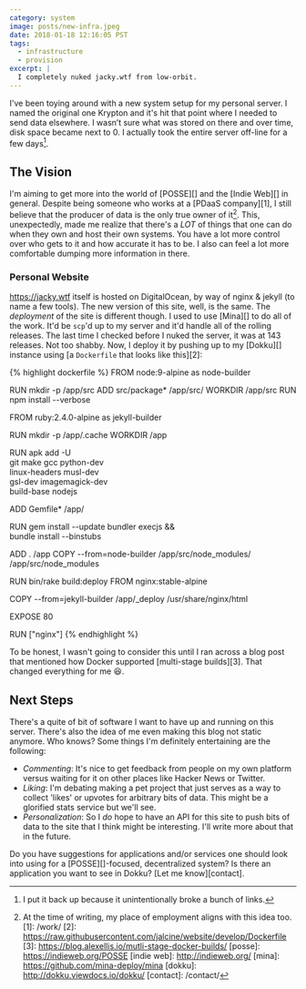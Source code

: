```yaml
---
category: system
image: posts/new-infra.jpeg
date: 2018-01-18 12:16:05 PST
tags:
  - infrastructure
  - provision
excerpt: |
  I completely nuked jacky.wtf from low-orbit.
---
```


I've been toying around with a new system setup for my personal server. I named
the original one Krypton and it's hit that point where I needed to send data
elsewhere. I wasn’t sure what was stored on there and over time, disk space
became next to 0. I actually took the entire server off-line for a few days[^1].

## The Vision
I'm aiming to get more into the world of [POSSE][] and the [Indie Web][]
in general. Despite being someone who works at a [PDaaS company][1],
I still believe that the producer of data is the only true owner of
it[^2]. This, unexpectedly, made me realize that there's a _LOT_ of things
that one can do when they own and host their own systems. You have a lot
more control over who gets to it and how accurate it has to be. I also can
feel a lot more comfortable dumping more information in there.

### Personal Website
<https://jacky.wtf> itself is hosted on DigitalOcean, by way of nginx &amp;
jekyll (to name a few tools). The new version of this site, well, is the
same. The _deployment_ of the site is different though. I used to use [Mina][]
to do all of the work. It'd be `scp`'d up to my server and it'd handle all of
the rolling releases. The last time I checked before I nuked the server, it was
at 143 releases. Not too shabby. Now, I deploy it by pushing up to my [Dokku][]
instance using [a `Dockerfile` that looks like this][2]:

{% highlight dockerfile %}
FROM node:9-alpine as node-builder

RUN mkdir -p /app/src
ADD src/package* /app/src/
WORKDIR /app/src
RUN npm install --verbose

FROM ruby:2.4.0-alpine as jekyll-builder

RUN mkdir -p /app/.cache
WORKDIR /app

RUN apk add -U \
  git make gcc python-dev \
  linux-headers musl-dev \
  gsl-dev imagemagick-dev \
  build-base nodejs

ADD Gemfile* /app/

RUN gem install --update bundler execjs && \
    bundle install --binstubs

ADD . /app
COPY --from=node-builder /app/src/node_modules/ /app/src/node_modules

RUN bin/rake build:deploy
FROM nginx:stable-alpine

COPY --from=jekyll-builder /app/_deploy /usr/share/nginx/html

EXPOSE 80

RUN ["nginx"]
{% endhighlight %}

To be honest, I wasn't going to consider this until I ran across a blog post
that mentioned how Docker supported [multi-stage builds][3]. That changed
everything for me :laughing:.

## Next Steps

There's a quite of bit of software I want to have up and running on this
server. There's also the idea of me even making this blog not static anymore.
Who knows? Some things I'm definitely entertaining are the following:

  * *Commenting*: It's nice to get feedback from people on my own platform
    versus waiting for it on other places like Hacker News or Twitter.
  * *Liking*: I'm debating making a pet project that just serves as a
    way to collect 'likes' or upvotes for arbitrary bits of data. This
    might be a glorified stats service but we'll see.
  * *Personalization*: So I _do_ hope to have an API for this site to
    push bits of data to the site that I think might be interesting. I'll
    write more about that in the future.

Do you have suggestions for applications and/or services one should look into using for
a [POSSE][]-focused, decentralized system? Is there an application you want to
see in Dokku? [Let me know][contact].

[^1]: I put it back up because it unintentionally broke a bunch of links.
[^2]: At the time of writing, my place of employment aligns with this idea too.
[1]: /work/
[2]: https://raw.githubusercontent.com/jalcine/website/develop/Dockerfile
[3]: https://blog.alexellis.io/mutli-stage-docker-builds/
[posse]: https://indieweb.org/POSSE
[indie web]: http://indieweb.org/
[mina]: https://github.com/mina-deploy/mina
[dokku]: http://dokku.viewdocs.io/dokku/
[contact]: /contact/
